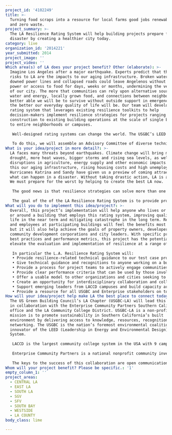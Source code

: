 ```yaml
---
project_id: '4102249'
title: >-
  Turning food scraps into a resource for local farms good jobs renewable energy
  and zero waste.
project_summary: >-
  The LA Resilience Rating System will help building projects prepare for
  disaster by creating a healthier city today.
category: live
organization_id: '2014221'
year_submitted: 2014
project_image: ''
project_video: ''
Which area(s) of LA does your project benefit? Other (elaborate): >-
  Imagine Los Angeles after a major earthquake. Experts predict that the biggest
  risks to LA are the impacts to our aging infrastructure. Broken water pipes,
  downed power lines and collapsed roads could leave Angelenos without water,
  power or access to food for days, weeks or months, undermining the very fabric
  of our city. The more that communities can rely upon alternative sources of
  water and energy, locally grown food, and connections between neighbors, the
  better able we will be to survive without outside support in emergencies, and
  the better our everyday quality of life will be. Our team will develop a
  rating system that leverages existing resilience toolkits to help
  decision-makers implement resilience strategies for projects ranging from new
  construction to existing building operations at the scale of single buildings
  to entire neighborhoods or campuses. 
   
   Well-designed rating systems can change the world. The USGBC’s LEED systems transformed the building industry, moving green building into the mainstream. Enterprise’s Green Communities Criteria (EGC) raised the bar for affordable housing nationwide. We will build on these approaches to design a tool to take projects beyond green to true resilience. 
   
   To do this, we will assemble an Advisory Committee of diverse technical experts and community leaders. We will train two interns from LA Community College District to build capacity in resilience. We will survey two test case projects: the development of an emergency preparedness plan for LACCD, and an urban infill adaptive re-use development near a large regional infrastructure project. We will evaluate the best available existing resources from LEED, EGC, 100Resilient Cities, Los Angeles County Community Disaster Resilience Project, USRC’s CoRE program and Arup’s REDI program and others to ensure that our system builds on and complements work that is already being done. We will reference existing processes or strategies that are relevant to our target audience; where none are available, we will develop them within the scope of this project, or we will pursue additional funds or collaborators to create them. The rating system will include a process for engaging stakeholders and evaluating risks and a library of best practices and performance targets for resilience strategies. The system will balance simplicity and technical specificity so building projects can act, and will reward qualifying projects with third-party certification and recognition
What is your idea/project in more detail?: >-
  LA faces many threats beyond earthquakes. Climate change will bring more
  drought, more heat waves, bigger storms and rising sea levels, as well as
  disruptions in agriculture, energy supply and other economic impacts. Add to
  this our aging infrastructure, rising housing costs and high unemployment.
  Hurricanes Katrina and Sandy have given us a preview of coming attractions of
  what can happen in a disaster. Without taking drastic action, LA is at risk.
  We must prepare for the worst by helping to create the best LA now.
   
   The good news is that resilience strategies can solve more than one problem at a time. The answer lies in making our core systems stronger, our built environment more durable, our infrastructure more distributed, and our communities more connected. For example, using reclaimed water or on-site solar power not only can support what the Resilient Design Institute founder Alex Wilson calls “passive survivability,” they also reduce utility bills and carbon emissions. Community gardens not only support a distributed food supply, they also provide fresh and healthy food, exercise and opportunities for community members to connect. Tree plantings not only provide shade in a warmed climate and help with stormwater management, they also provide cleaner air, habitat and beauty in the short term. Community-based healthcare facilities not only decentralize the location of potential first responders, they also enable broader access and programs that are tailored to local populations. And the work needed to implement all of these strategies for the future can create good jobs today. Moving toward resilience not only will prepare us for disaster, it will provide an opportunity for us to create the LA of our dreams. 
   
   The goal of the of the LA Resilience Rating System is to provide projects with a road map for tackling tough issues in ways that achieve measurable results, prepare them for disasters in the future, and enable them to recover quickly and fully to a place of health and vitality. Investing in preparation for the future means improving quality of life today.
What will you do to implement this idea/project?: >-
  Overall, this project’s implementation will help anyone who lives or works in
  or around a building that employs this rating system, improving quality of
  life in the near term and mitigating catastrophe in the long term. Residents
  and employees at participating buildings will feel the benefits most directly,
  but it will also help achieve the goals of property owners, developers,
  community development corporations and city leaders. With specific processes,
  best practices and performance metrics, this project has the potential to
  elevate the evaluation and implementation of resilience at a range of scales. 
   
   In particular the L.A. Resilience Rating System will:
   • Provide resilience-related technical guidance to our test case projects
   • Give technical guidance and recognitions to anyone working on a building-related project in the region, including building owners, developers, campuses, community groups, planning/design/construction professionals, and facilities operators 
   • Provide a process for project teams to actively engage communities within or adjacent to their projects
   • Provide clear performance criteria that can be used by those involved in evaluating, approving, regulating or funding projects, including local officials, community groups, banks and lenders, or insurance providers, in order to verify that projects reduce risks and serve the public good. 
   • Offer a usable model to other organizations and cities seeking to address resilience
   • Create an opportunity for interdisciplinary collaboration and collective learning among members of the Advisory Committee
   • Support emerging leaders from LACCD campuses and build capacity around resilience
   • Provide a resource for all USGBC and Enterprise stakeholders on topics that are not fully currently addressed by existing rating systems, including social equity and disaster preparedness
How will your idea/project help make LA the best place to connect today? In LA2050?: >-
  The US Green Building Council’s LA Chapter (USGBC-LA) will lead this project
  in collaboration with the Enterprise Community Partners Southern California
  office and the LA Community College District. USGBC-LA is a non-profit whose
  mission is to promote sustainability in Southern California’s built
  environment by delivering access to knowledge, resources, recognition and
  networking. The USGBC is the nation’s foremost environmental coalition, and
  innovator of the LEED (Leadership in Energy and Environmental Design) Rating
  System. 
   
   LACCD is the largest community college system in the USA with 9 campuses and 250,000 students. USGBC-LA and LACCD have been in partnership on training, building, and strengthening the green workforce in LA for the past ten years. Projects include yearly conferences, trainings on sustainable facility operations, and the City's Green Business Certification Program. LACCD is about to launch a process to develop emergency preparedness plans for each of its nine campuses. The diverse facilities, communities and programs that each campus represents will provide real world test cases for our team to consider in order to ensure that our final products are feasible, relevant and effective for a wide range of conditions. We will also offer two 6-month funded internships to LACCD students from relevant disciplines.
   
   Enterprise Community Partners is a national nonprofit community investment company providing expertise for developing affordable housing and building sustainable communities. Enterprise has worked closely with USGBC National on a variety of projects including the development of the Enterprise Green Communities Criteria. Enterprise has invested more than $1 billion in Southern California to expand the supply of green, affordable housing and is committed to advancing equitable transit-oriented development. They bring technical expertise in rating systems development as well as the direct and test case projects development, financing and implementation of new construction, adaptive reuse, renewable energy, and green infrastructure projects. 
   
   The keys to the success of this collaboration are open communication, mutual respect and a clear work plan. Ultimately, our shared commitment to the core goals of resilience and our shared vision of the potential of this project to bring positive change to the region underlie all of our interactions and will enable us to be successful.
Whom will your project benefit? Please be specific.: '1'
empty_column_1: ''
project_areas:
  - CENTRAL LA
  - EAST LA
  - SOUTH LA
  - SGV
  - SFV
  - SOUTH BAY
  - WESTSIDE
  - LA COUNTY
body_class: lime

---
```

